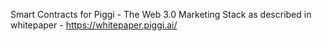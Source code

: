 Smart Contracts for Piggi - The Web 3.0 Marketing Stack as described in whitepaper - https://whitepaper.piggi.ai/
